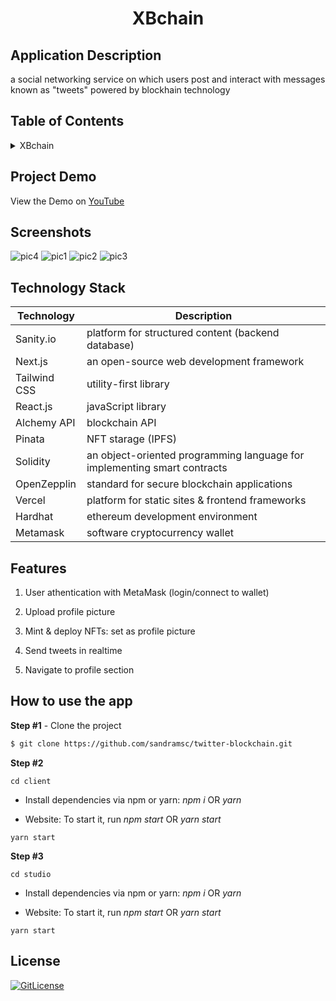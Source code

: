 <!-- PROJECT TITLE -->
  <h1 align="center"> XBchain</h1>

## Application Description

a social networking service on which users post and interact with messages known as "tweets" powered by blockhain technology

## Table of Contents

<details>
<summary> XBchain
</summary>

- [Application Description](#application-description)
- [Table of Contents](#table-of-contents)
- [Project Demo](#demo)
- [Screenshots](#screenshots)
- [Technology Stack](#technology-stack)
- [Features](#features)
- [How to use the app](#how-to-use-the-app)
- [License](#license)

</details>

## Project Demo

View the Demo on [YouTube](https://youtu.be/_jF15xo0tH0)

<!--Explore the [App](https://twitter-web3.vercel.app/)-->

## Screenshots

![pic4](https://user-images.githubusercontent.com/19821445/160284482-227d8838-3ffe-47bb-8acc-3bd1ad5a77dd.JPG)
![pic1](https://user-images.githubusercontent.com/19821445/160284470-5e0c29e1-8910-49db-9be6-17805067b20b.JPG)
![pic2](https://user-images.githubusercontent.com/19821445/160284473-d92cd6b3-85db-49d1-a504-84ed9331651a.JPG)
![pic3](https://user-images.githubusercontent.com/19821445/160284480-a908909a-e813-4f9d-929b-27648eaed2df.JPG)

## Technology Stack

| Technology   | Description                                                              |
| ------------ | ------------------------------------------------------------------------ |
| Sanity.io    | platform for structured content (backend database)                       |
| Next.js      | an open-source web development framework                                 |
| Tailwind CSS | utility-first library                                                    |
| React.js     | javaScript library                                                       |
| Alchemy API  | blockchain API                                                           |
| Pinata       | NFT starage (IPFS)                                                       |
| Solidity     | an object-oriented programming language for implementing smart contracts |
| OpenZepplin  | standard for secure blockchain applications                              |
| Vercel       | platform for static sites & frontend frameworks                          |
| Hardhat      | ethereum development environment                                         |
| Metamask     | software cryptocurrency wallet                                           |

## Features

1. User athentication with MetaMask (login/connect to wallet)

2. Upload profile picture

3. Mint & deploy NFTs: set as profile picture

4. Send tweets in realtime

5. Navigate to profile section

## How to use the app

**Step #1** - Clone the project

```bash
$ git clone https://github.com/sandramsc/twitter-blockchain.git
```

**Step #2**

```
cd client
```

- Install dependencies via npm or yarn: _npm i_ OR _yarn_

- Website: To start it, run _npm start_ OR _yarn start_

```
yarn start
```

**Step #3**

```
cd studio
```

- Install dependencies via npm or yarn: _npm i_ OR _yarn_

- Website: To start it, run _npm start_ OR _yarn start_

```
yarn start
```

## License

[![GitLicense](https://img.shields.io/badge/License-Apache-yellow.svg)](https://github.com/sandramsc/twitter-blockchain/blob/main/LICENSE)
